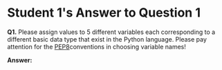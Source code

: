 # Student 1's Answer to Question 1

**Q1.** Please assign values to 5 different variables each corresponding to
a different basic data type that exist in the Python language. Please pay 
attention for the [PEP8](https://peps.python.org/pep-0008/)conventions in 
choosing variable names!

**Answer:**
